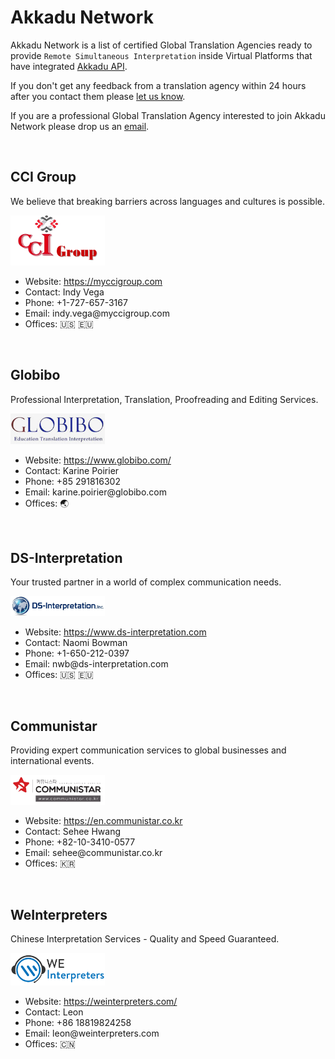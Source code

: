 # Akkadu Network
Akkadu Network is a list of certified Global Translation Agencies ready to provide `Remote Simultaneous Interpretation` inside Virtual Platforms that have integrated <a href="https://rsi.akkadu.com">Akkadu API</a>.

If you don't get any feedback from a translation agency within 24 hours after you contact them please <a href="mailto:alvaro@akkadu-team.com">let us know</a>.

If you are a professional Global Translation Agency interested to join Akkadu Network please drop us an <a href="mailto:contact@akkadu-team.com">email</a>.

<br>

## CCI Group
We believe that breaking barriers across languages and cultures is possible.

<img src="../images/logos/ccigroup.png" alt="CCIGroup" width=30%>

<ul>
<li>Website: <a href="https://myccigroup.com">https://myccigroup.com</a></li>
<li>Contact: Indy Vega</li>
<li>Phone: +1-727-657-3167</li>
<li>Email: indy.vega@myccigroup.com</li>
<li>Offices: 🇺🇸 🇪🇺</li>
</ul>

<br>

## Globibo
Professional Interpretation, Translation, Proofreading and Editing Services.

<img src="../images/logos/globibo.png" alt="Globibo" width=30%>

<ul>
<li>Website: <a href="https://www.globibo.com/">https://www.globibo.com/</a></li>
<li>Contact: Karine Poirier</li>
<li>Phone: +85 291816302</li>
<li>Email: karine.poirier@globibo.com</li>
<li>Offices: 🌏</li>
</ul>

<br>

## DS-Interpretation
Your trusted partner in a world of complex communication needs.

<img src="../images/logos/ds-interpretation.jpg" alt="DS-Interpretation" width=30%>

<ul>
<li>Website: <a href="https://www.ds-interpretation.com">https://www.ds-interpretation.com</a></li>
<li>Contact: Naomi Bowman</li>
<li>Phone: +1-650-212-0397</li>
<li>Email: nwb@ds-interpretation.com</li>
<li>Offices: 🇺🇸 🇪🇺</li>
</ul>

<br>

## Communistar
Providing expert communication services to global businesses and international events.

<img src="../images/logos/communistar.jpg" alt="Communistar" width=30%>

<ul>
<li>Website: <a href="https://en.communistar.co.kr">https://en.communistar.co.kr</a></li>
<li>Contact: Sehee Hwang</li>
<li>Phone: +82-10-3410-0577</li>
<li>Email: sehee@communistar.co.kr</li>
<li>Offices: 🇰🇷</li>
</ul>

<br>


## WeInterpreters
Chinese Interpretation Services - Quality and Speed Guaranteed.

<img src="../images/logos/weinterpreters.png" alt="WeInterpreters" width=30%>

<ul>
<li>Website: <a href="https://weinterpreters.com/">https://weinterpreters.com/</a></li>
<li>Contact: Leon</li>
<li>Phone: +86 18819824258</li>
<li>Email: leon@weinterpreters.com</li>
<li>Offices: 🇨🇳</li>
</ul>

<br>
